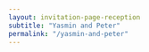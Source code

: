 ```yaml
---
layout: invitation-page-reception
subtitle: "Yasmin and Peter"
permalink: "/yasmin-and-peter"
---
```

        